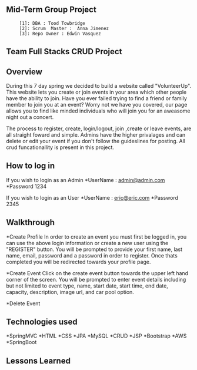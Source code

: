 ## Mid-Term Group Project
         [1]: DBA : Tood Towbridge                
         [2]: Scrum  Master :  Anna Jimenez            
         [3]: Repo Owner : Edwin Vasquez
## Team Full Stacks CRUD Project




## Overview

During this 7 day spring we decided to build a website called "VolunteerUp". This website lets you create or join events in your area which other people have the ability to join. Have you ever failed trying to find a friend or family member to join you at an event? Worry not we have you covered, our page allows you to find like minded individuals who will join you for an aweasome night out a concert.

The process to register, create, login/logout, join ,create or leave events, are all straight foward and simple. Admins have the higher privalages and can delete or edit your event if you don't follow the guideslines for posting. All crud funcationallity is present in this project.

## How to log in

If you wish to login as an Admin
*UserName : admin@admin.com
*Password   1234

If you wish to login as an User
*UserName : eric@eric.com
*Password   2345

## Walkthrough 
*Create Profile
In order to create an event you must first be logged in, you can use the above login information or create a new user using the "REGISTER" button. You will be prompted to provide your first name, last name, email, password and a password in order to register. Once thats completed you will be redirected towards your profile page.

*Create Event
Click on the create event button towards the upper left hand corner of the screen. You will be prompted to enter event details including but not limited to event type, name, start date, start time, end date, capacity, description, image url, and car pool option.

*Delete Event 


## Technologies used
*SpringMVC 
*HTML
*CSS
*JPA 
*MySQL
*CRUD
*JSP
*Bootstrap
*AWS
*SpringBoot

## Lessons Learned
